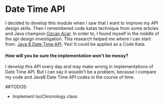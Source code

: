 # Date Time API
I decided to develop this module when I saw that I want to improve my API design skills. Then I remembered code katas technique
from some articles and Java champion [Ozcan Acar](https://github.com/ozcanacar). In order to, I found myself in the middle of the api design investigation. This research
helped me where I can start from. [Java 8 Date Time API](https://docs.oracle.com/javase/8/docs/api/java/time/package-summary.html). Yes! It could be applied as a Code Kata. 

#### How will you be sure the implementation won't be messy?

I develop this API every day and may make wrong in implementations of Date Time API. But I can say it wouldn't be a problem,
because I compare my code and Java8 Date Time API codes in the course of time.


##TODOS:
- Implement IsoChronology class